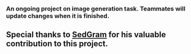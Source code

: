 ### **An ongoing project on image generation task. Teammates will update changes when it is finished.**

## **Special thanks to [SedGram](https://github.com/IsNoobgrammer) for his valuable contribution to this project.**
